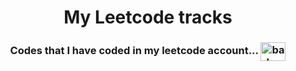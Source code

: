 <h1 align="center">My Leetcode tracks</h1>
<h3 align="center">Codes that I have coded in my leetcode account...
  <img align="center" src="https://raw.githubusercontent.com/rahuldkjain/github-profile-readme-generator/master/src/images/icons/Social/leet-code.svg" alt="bala-_-123" height="30" width="40" />
</h3>
